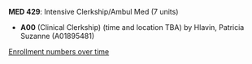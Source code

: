 **MED 429**: Intensive Clerkship/Ambul Med (7 units)

- **A00** (Clinical Clerkship) (time and location TBA) by Hlavin, Patricia Suzanne (A01895481)

[Enrollment numbers over time](./MED429.tsv)
